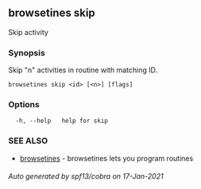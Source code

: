 ## browsetines skip

Skip activity

### Synopsis

Skip "n" activities in routine with matching ID.

```
browsetines skip <id> [<n>] [flags]
```

### Options

```
  -h, --help   help for skip
```

### SEE ALSO

* [browsetines](browsetines.md)	 - browsetines lets you program routines

###### Auto generated by spf13/cobra on 17-Jan-2021
